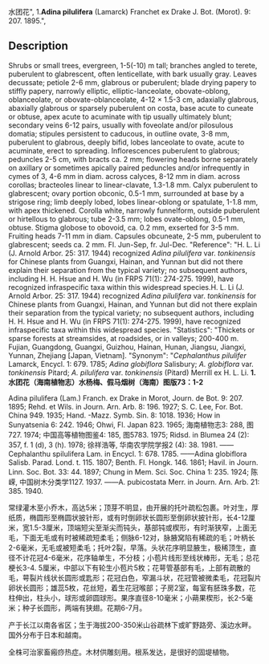 水团花",
1.**Adina pilulifera** (Lamarck) Franchet ex Drake J. Bot. (Morot). 9: 207. 1895.",

## Description
Shrubs or small trees, evergreen, 1-5(-10) m tall; branches angled to terete, puberulent to glabrescent, often lenticellate, with bark usually gray. Leaves decussate; petiole 2-6 mm, glabrous or puberulent; blade drying papery to stiffly papery, narrowly elliptic, elliptic-lanceolate, obovate-oblong, oblanceolate, or obovate-oblanceolate, 4-12 × 1.5-3 cm, adaxially glabrous, abaxially glabrous or sparsely puberulent on costa, base acute to cuneate or obtuse, apex acute to acuminate with tip usually ultimately blunt; secondary veins 6-12 pairs, usually with foveolate and/or pilosulous domatia; stipules persistent to caducous, in outline ovate, 3-8 mm, puberulent to glabrous, deeply bifid, lobes lanceolate to ovate, acute to acuminate, erect to spreading. Inflorescences puberulent to glabrous; peduncles 2-5 cm, with bracts ca. 2 mm; flowering heads borne separately on axillary or sometimes apically paired peduncles and/or infrequently in cymes of 3, 4-6 mm in diam. across calyces, 8-12 mm in diam. across corollas; bracteoles linear to linear-clavate, 1.3-1.8 mm. Calyx puberulent to glabrescent; ovary portion obconic, 0.5-1 mm, surrounded at base by a strigose ring; limb deeply lobed, lobes linear-oblong or spatulate, 1-1.8 mm, with apex thickened. Corolla white, narrowly funnelform, outside puberulent or hirtellous to glabrous; tube 2-3.5 mm; lobes ovate-oblong, 0.5-1 mm, obtuse. Stigma globose to obovoid, ca. 0.2 mm, exserted for 3-5 mm. Fruiting heads 7-11 mm in diam. Capsules obcuneate, 2-5 mm, puberulent to glabrescent; seeds ca. 2 mm. Fl. Jun-Sep, fr. Jul-Dec.
  "Reference": "H. L. Li (J. Arnold Arbor. 25: 317. 1944) recognized *Adina pilulifera* var. *tonkinensis* for Chinese plants from Guangxi, Hainan, and Yunnan but did not there explain their separation from the typical variety; no subsequent authors, including H. H. Hsue and H. Wu (in FRPS 71(1): 274-275. 1999), have recognized infraspecific taxa within this widespread species.H. L. Li (J. Arnold Arbor. 25: 317. 1944) recognized *Adina pilulifera* var. *tonkinensis* for Chinese plants from Guangxi, Hainan, and Yunnan but did not there explain their separation from the typical variety; no subsequent authors, including H. H. Hsue and H. Wu (in FRPS 71(1): 274-275. 1999), have recognized infraspecific taxa within this widespread species.
  "Statistics": "Thickets or sparse forests at streamsides, at roadsides, or in valleys; 200-400 m. Fujian, Guangdong, Guangxi, Guizhou, Hainan, Hunan, Jiangsu, Jiangxi, Yunnan, Zhejiang [Japan, Vietnam].
  "Synonym": "*Cephalanthus pilulifer* Lamarck, Encycl. 1: 679. 1785; *Adina globiflora* Salisbury; *A. globiflora* var. *tonkinensis* Pitard; *A. pilulifera* var. *tonkinensis* (Pitard) Merrill ex H. L. Li.
**1. 水团花（海南植物志）水杨梅、假马烟树（海南）图版73：1-2**

Adina pilulifera (Lam.) Franch. ex Drake in Morot, Journ. de Bot. 9: 207. 1895; Rehd. et Wils. in Journ. Arn. Arb. 8: 196. 1927; S. C. Lee, For. Bot. China 949. 1935; Hand. -Mazz. Symb. Sin. 8: 1018. 1936; How in Sunyatsenia 6: 242. 1946; Ohwi, Fl. Japan 823. 1965; 海南植物志3: 288, 图727. 1974; 中国高等植物图鉴4: 185, 图5783. 1975; Ridsd. in Blumea 24 (2): 357, f. 1 (d), 3 (h). 1978; 徐祥浩等, 华南农学院学报2 (4): 38. 1981. ——Cephalanthu spilulifera Lam. in Encycl. 1: 678. 1785. ——Adina globiflora Salisb. Parad. Lond. t. 115. 1807; Benth. Fl. Hongk. 146. 1861; Havil. in Journ. Linn. Soc. Bot. 33: 44. 1897; Chung in Mem. Sci. Soc. China 1: 235. 1924; 陈嵘, 中国树木分类学1127. 1937. ——A. pubicostata Merr. in Journ. Arn. Arb. 21: 385. 1940.

常绿灌木至小乔木，高达5米；顶芽不明显，由开展的托叶疏松包裹。叶对生，厚纸质，椭圆形至椭圆状披针形，或有时倒卵状长圆形至倒卵状披针形，长4-12厘米，宽1.5-3厘米，顶端短尖至渐尖而钝头，基部钝或楔形，有时渐狭窄，上面无毛，下面无毛或有时被稀疏短柔毛；侧脉6-12对，脉腋窝陷有稀疏的毛；叶柄长2-6毫米，无毛或被短柔毛；托叶2裂，早落。头状花序明显腋生，极稀顶生，直径不计花冠4-6毫米，花序轴单生，不分枝；小苞片线形至线状棒形，无毛；总花梗长3-4. 5厘米，中部以下有轮生小苞片5枚；花萼管基部有毛，上部有疏散的毛，萼裂片线状长圆形或匙形；花冠白色，窄漏斗状，花冠管被微柔毛，花冠裂片卵状长圆形；雄蕊5枚，花丝短，着生花冠喉部；子房2室，每室有胚珠多数，花柱伸出，柱头小，球形或卵圆球形。果序直径8-10毫米；小蒴果楔形，长2-5毫米；种子长圆形，两端有狭翅。花期6-7月。

产于长江以南各省区；生于海拔200-350米山谷疏林下或旷野路旁、溪边水畔。国外分布于日本和越南。

全株可治家畜瘢痧热症。木材供雕刻用。根系发达，是很好的固堤植物。
